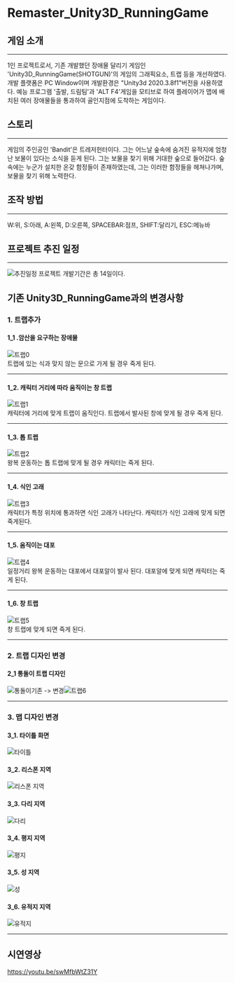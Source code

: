 # Remaster_Unity3D_RunningGame

## 게임 소개
----------
1인 프로젝트로서, 기존 개발했던 장애물 달리기 게임인 'Unity3D_RunningGame(SHOTGUN)'의 게임의 그래픽요소, 트랩 등을 개선하였다. 개발 플랫폼은 PC Window이며 개발환경은 "Unity3d 2020.3.8f1"버전을 사용하였다. 예능 프로그램 '출발, 드림팀'과 'ALT F4'게임을 모티브로 하여 플레이어가 맵에 배치된 여러 장애물들을 통과하여 골인지점에 도착하는 게임이다.

## 스토리
----------
게임의 주인공인 'Bandit'은 트레저헌터이다. 그는 어느날 숲속에 숨겨진 유적지에 엄청난 보물이 있다는 소식을 듣게 된다. 그는 보물을 찾기 위해 거대한 숲으로 들어갔다. 
숲속에는 누군가 설치한 온갖 함정들이 존재하였는데, 그는 이러한 함정들을 헤쳐나가며, 보물을 찾기 위해 노력한다.

## 조작 방법
----------
W:위, S:아래, A:왼쪽, D:오른쪽, SPACEBAR:점프, SHIFT:달리기, ESC:메뉴바

## 프로젝트 추진 일정
----------
![추진일정](https://user-images.githubusercontent.com/74814641/151950918-aec479ea-88c5-424d-b7ee-0deb8b0dd595.JPG)
프로젝트 개발기간은 총 14일이다.


## 기존 Unity3D_RunningGame과의 변경사항
### 1. 트랩추가
#### 1_1 .암산을 요구하는 장애물
![트랩0](https://user-images.githubusercontent.com/74814641/151953977-203eb8d8-01a1-4996-b0f4-f538cae70d26.gif)               
트랩에 있는 식과 맞지 않는 문으로 가게 될 경우 죽게 된다.

----------
#### 1_2. 캐릭터 거리에 따라 움직이는 창 트랩
![트랩1](https://user-images.githubusercontent.com/74814641/151955201-cb29f2b6-1455-4112-ac4a-a96c32a9bb6e.gif)                  
캐릭터에 거리에 맞게 트랩이 움직인다. 트랩에서 발사된 창에 맞게 될 경우 죽게 된다.

----------
#### 1_3. 톱 트랩
![트랩2](https://user-images.githubusercontent.com/74814641/151955914-c034e9f9-10f0-40ce-8590-04ccf4ab2e8b.gif)               
왕복 운동하는 톱 트랩에 맞게 될 경우 캐릭터는 죽게 된다.

----------
#### 1_4. 식인 고래
![트랩3](https://user-images.githubusercontent.com/74814641/151956632-b26847ad-2ebc-45c8-936e-a3531776605b.gif)                  
캐릭터가 특정 위치에 통과하면 식인 고래가 나타난다. 캐릭터가 식인 고래에 맞게 되면 죽게된다.

----------
#### 1_5. 움직이는 대포
![트랩4](https://user-images.githubusercontent.com/74814641/151957440-ff1da502-2ad1-4735-9a26-3cd63de26931.gif)               
일정거리 왕복 운동하는 대포에서 대포알이 발사 된다. 대포알에 맞게 되면 캐릭터는 죽게 된다.

----------
#### 1_6. 창 트랩
![트랩5](https://user-images.githubusercontent.com/74814641/151960737-72b50dba-a6d3-408f-b64b-45a9d097aac4.gif)                     
창 트랩에 맞게 되면 죽게 된다.

----------
### 2. 트랩 디자인 변경
#### 2_1 통돌이 트랩 디자인
![통돌이](https://user-images.githubusercontent.com/74814641/151961995-3bac12af-66f6-46cf-a300-744990d69acb.gif)기존 -> 변경![트랩6](https://user-images.githubusercontent.com/74814641/151962445-bfee6ffc-ac00-475b-9dde-ac271410f5e1.gif)

----------
### 3. 맵 디자인 변경
#### 3_1. 타이틀 화면
![타이틀](https://user-images.githubusercontent.com/74814641/151963711-60a5b75b-5d45-4bf3-8535-dbd97fc5c7d0.png)

#### 3_2. 리스폰 지역
![리스폰 지역](https://user-images.githubusercontent.com/74814641/151964282-3e7fa90a-dfab-4899-b322-a7a6a007e9fd.png)

#### 3_3. 다리 지역
![다리](https://user-images.githubusercontent.com/74814641/151964505-5f4f5216-bb34-4753-9bb9-29a0b3cde6e3.png)

#### 3_4. 평지 지역
![평지](https://user-images.githubusercontent.com/74814641/151964625-ae455d9b-b0bf-42f0-aab5-297a66c3177b.png)

#### 3_5. 성 지역
![성](https://user-images.githubusercontent.com/74814641/151964818-9f0b7d5a-000d-4d58-a22e-2572fb90963d.png)

#### 3_6. 유적지 지역
![유적지](https://user-images.githubusercontent.com/74814641/151965010-fce55580-c1ee-4e96-ae76-6fa43934f8b8.png)


----------
## 시연영상
https://youtu.be/swMfbWtZ31Y
